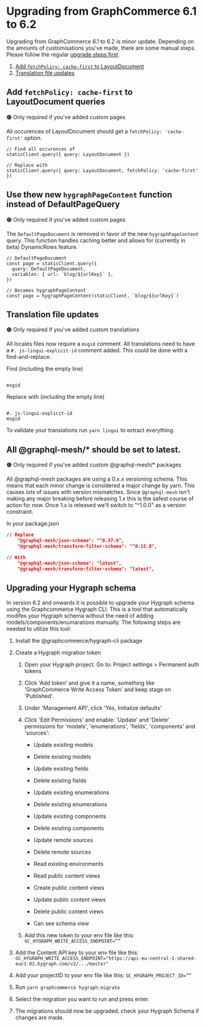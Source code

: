 # Upgrading from GraphCommerce 6.1 to 6.2

Upgrading from GraphCommerce 6.1 to 6.2 is minor update. Depending on the
amounts of customisations you've made, there are some manual steps. Please
follow the regular [upgrade steps first](./readme.md).

1. [Add `fetchPolicy: cache-first` to LayoutDocument](#add-cache-first-fetchpolicy-to-layoutdocument)
2. [Translation file updates](#translation-file-updates)

## Add `fetchPolicy: cache-first` to LayoutDocument queries

🟠 Only required if you've added custom pages

All occurences of LayoutDocument should get a `fetchPolicy: 'cache-first'`
option.

```tsx
// Find all occurences of
staticClient.query({ query: LayoutDocument })

// Replace with
staticClient.query({ query: LayoutDocument, fetchPolicy: 'cache-first' })
```

## Use thew new `hygraphPageContent` function instead of DefaultPageQuery

🟠 Only required if you've added custom pages

The `DefaultPageDocument` is removed in favor of the new `hygraphPageContent`
query. This function handles caching better and allows for (currently in beta)
DynamicRows feature.

```tsx
// DefaultPageDocument
const page = staticClient.query({
  query: DefaultPageDocument,
  variables: { url: `blog/${urlKey}` },
})

// Becomes hygraphPageContent
const page = hygraphPageContent(staticClient, `blog/${urlKey}`)
```

## Translation file updates

🟠 Only required if you've added custom translations

All locales files now require a `msgid` comment. All translations need to have a
`#. js-lingui-explicit-id` comment added. This could be done with a
find-and-replace:

Find (including the empty line)

```

msgid
```

Replace with (including the empty line)

```

#. js-lingui-explicit-id
msgid
```

To validate your translations run `yarn lingui` to extract everything.

## All @graphql-mesh/\* should be set to latest.

🟠 Only required if you've added custom @graphql-mesh/\* packages

All @graphql-mesh packages are using a 0.x.x versioning schema. This means that
each minor change is considered a major change by yarn. This causes lots of
issues with version mismatches. Since `@graphql-mesh` isn't making any major
breaking before releasing 1.x this is the safest course of action for now. Once
1.x is released we'll switch to "^1.0.0" as a version constraint.

In your package.json

```json
// Replace
    "@graphql-mesh/json-schema": "^0.37.6",
    "@graphql-mesh/transform-filter-schema": "^0.15.8",

// With
    "@graphql-mesh/json-schema": "latest",
    "@graphql-mesh/transform-filter-schema": "latest",
```

## Upgrading your Hygraph schema

In version 6.2 and onwards it is possible to upgrade your Hygraph schema using
the Graphcommerce Hygraph CLI. This is a tool that automatically modifes your
Hygraph schema without the need of adding models/components/enumarations
manually. The following steps are needed to utilize this tool:

1. Install the @graphcommerce/hygraph-cli package

2. Create a Hygraph migration token

   1. Open your Hygraph project. Go to: Project settings > Permanent auth tokens

   2. Click 'Add token' and give it a name, something like 'GraphCommerce Write
      Access Token' and keep stage on 'Published'.

   3. Under 'Management API', click 'Yes, Initialize defaults'

   4. Click 'Edit Permissions' and enable: 'Update' and 'Delete' permissions for
      'models', 'enumerations', 'fields', 'components' and 'sources':

      - Update existing models

      - Delete existing models

      - Update existing fields

      - Delete existing fields

      - Update existing enumerations

      - Delete existing enumerations

      - Update existing components

      - Delete existing components

      - Update remote sources

      - Delete remote sources

      - Read existing environments

      - Read public content views

      - Create public content views

      - Update public content views

      - Delete public content views

      - Can see schema view

   5. Add this new token to your env file like this:
      `GC_HYGRAPH_WRITE_ACCESS_ENDPOINT=””`

3. Add the Content API key to your env file like this:
   `GC_HYGRAPH_WRITE_ACCESS_ENDPOINT="https://api-eu-central-1-shared-euc1-02.hygraph.com/v2/.../master"`
4. Add your projectID to your env file like this: `GC_HYGRAPH_PROJECT_ID=””`
5. Run `yarn graphcommerce hygraph-migrate`
6. Select the migration you want to run and press enter.
7. The migrations should now be upgraded, check your Hygraph Schema if changes
   are made.
